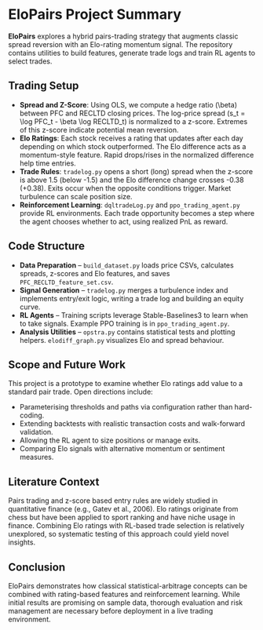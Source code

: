 # EloPairs Project Summary

**EloPairs** explores a hybrid pairs-trading strategy that augments classic spread reversion with an Elo-rating momentum signal. The repository contains utilities to build features, generate trade logs and train RL agents to select trades.

## Trading Setup
- **Spread and Z-Score**: Using OLS, we compute a hedge ratio \(\beta\) between PFC and RECLTD closing prices. The log-price spread \(s_t = \log PFC_t - \beta \log RECLTD_t\) is normalized to a z-score. Extremes of this z-score indicate potential mean reversion.
- **Elo Ratings**: Each stock receives a rating that updates after each day depending on which stock outperformed. The Elo difference acts as a momentum-style feature. Rapid drops/rises in the normalized difference help time entries.
- **Trade Rules**: `tradelog.py` opens a short (long) spread when the z-score is above 1.5 (below -1.5) and the Elo difference change crosses -0.38 (+0.38). Exits occur when the opposite conditions trigger. Market turbulence can scale position size.
- **Reinforcement Learning**: `dqltradeLog.py` and `ppo_trading_agent.py` provide RL environments. Each trade opportunity becomes a step where the agent chooses whether to act, using realized PnL as reward.

## Code Structure
- **Data Preparation** – `build_dataset.py` loads price CSVs, calculates spreads, z-scores and Elo features, and saves `PFC_RECLTD_feature_set.csv`.
- **Signal Generation** – `tradelog.py` merges a turbulence index and implements entry/exit logic, writing a trade log and building an equity curve.
- **RL Agents** – Training scripts leverage Stable-Baselines3 to learn when to take signals. Example PPO training is in `ppo_trading_agent.py`.
- **Analysis Utilities** – `opstra.py` contains statistical tests and plotting helpers. `elodiff_graph.py` visualizes Elo and spread behaviour.

## Scope and Future Work
This project is a prototype to examine whether Elo ratings add value to a standard pair trade. Open directions include:
- Parameterising thresholds and paths via configuration rather than hard-coding.
- Extending backtests with realistic transaction costs and walk-forward validation.
- Allowing the RL agent to size positions or manage exits.
- Comparing Elo signals with alternative momentum or sentiment measures.

## Literature Context
Pairs trading and z-score based entry rules are widely studied in quantitative finance (e.g., Gatev et al., 2006). Elo ratings originate from chess but have been applied to sport ranking and have niche usage in finance. Combining Elo ratings with RL-based trade selection is relatively unexplored, so systematic testing of this approach could yield novel insights.

## Conclusion
EloPairs demonstrates how classical statistical-arbitrage concepts can be combined with rating-based features and reinforcement learning. While initial results are promising on sample data, thorough evaluation and risk management are necessary before deployment in a live trading environment.
